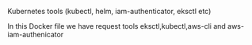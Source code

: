 Kubernetes tools (kubectl, helm, iam-authenticator, eksctl etc)

In this Docker file we have request tools eksctl,kubectl,aws-cli and aws-iam-authenicator
